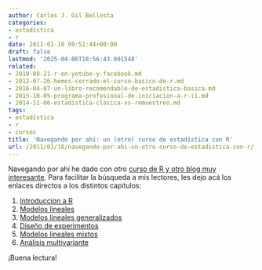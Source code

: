 ```yaml
---
author: Carlos J. Gil Bellosta
categories:
- estadística
- r
date: 2011-01-18 09:51:44+00:00
draft: false
lastmod: '2025-04-06T18:56:43.091548'
related:
- 2010-08-21-r-en-yotube-y-facebook.md
- 2012-07-26-hemos-cerrado-el-curso-basico-de-r.md
- 2016-04-07-un-libro-recomendable-de-estadistica-basica.md
- 2015-10-05-programa-profesional-de-iniciacion-a-r-ii.md
- 2014-11-06-estadistica-clasica-vs-remuestreo.md
tags:
- estadística
- r
- cursos
title: 'Navegando por ahí: un (otro) curso de estadística con R'
url: /2011/01/18/navegando-por-ahi-un-otro-curso-de-estadistica-con-r/
---
```


Navegando por ahí he dado con otro [curso de R y otro blog muy interesante](http://luiscayuela.blogspot.com/). Para facilitar la búsqueda a mis lectores, les dejo acá los enlaces directos a los distintos capítulos:



1. [Introduccion a R](http://dl.dropbox.com/u/2736772/R%20course/1-Introduccion%20a%20R.pdf)
2. [Modelos lineales](http://dl.dropbox.com/u/2736772/R%20course/2-Modelos%20lineales.pdf)
3. [Modelos lineales generalizados](http://dl.dropbox.com/u/2736772/R%20course/3-Modelos%20lineales%20generalizados.pdf)
4. [Diseño de experimentos](http://dl.dropbox.com/u/2736772/R%20course/4-Introduccion%20al%20dise%C3%B1o%20de%20experimentos.pdf)
5. [Modelos lineales mixtos](http://dl.dropbox.com/u/2736772/R%20course/5-Modelos%20lineales%20mixtos%20en%20R.pdf)
6. [Análisis multivariante](http://dl.dropbox.com/u/2736772/R%20course/6-Analisis%20multivariante.pdf)

¡Buena lectura!